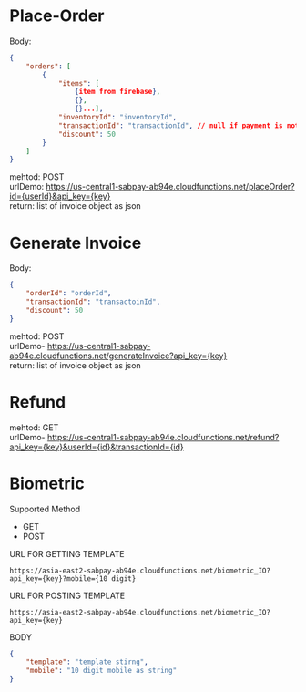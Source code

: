 # Place-Order
Body:
```json
{
    "orders": [
        {
            "items": [
                {item from firebase},
                {},
                {}...],
            "inventoryId": "inventoryId",
            "transactionId": "transactionId", // null if payment is not done 
            "discount": 50
        }
    ]
}
```
mehtod: POST<br>
urlDemo: https://us-central1-sabpay-ab94e.cloudfunctions.net/placeOrder?id={userId}&api_key={key}<br>
return: list of invoice object as json


# Generate Invoice
Body:
```json
{
    "orderId": "orderId",
    "transactionId": "transactoinId",
    "discount": 50
}
```
mehtod: POST<br>
urlDemo- https://us-central1-sabpay-ab94e.cloudfunctions.net/generateInvoice?api_key={key}<br>
return: list of invoice object as json

# Refund

mehtod: GET<br>
urlDemo- https://us-central1-sabpay-ab94e.cloudfunctions.net/refund?api_key={key}&userId={id}&transactionId={id}


# Biometric 

Supported Method
* GET
* POST

URL FOR GETTING TEMPLATE
```
https://asia-east2-sabpay-ab94e.cloudfunctions.net/biometric_IO?api_key={key}?mobile={10 digit}
```

URL FOR POSTING TEMPLATE
```
https://asia-east2-sabpay-ab94e.cloudfunctions.net/biometric_IO?api_key={key}
```
BODY
```json
{
    "template": "template stirng",
    "mobile": "10 digit mobile as string"
}
```
